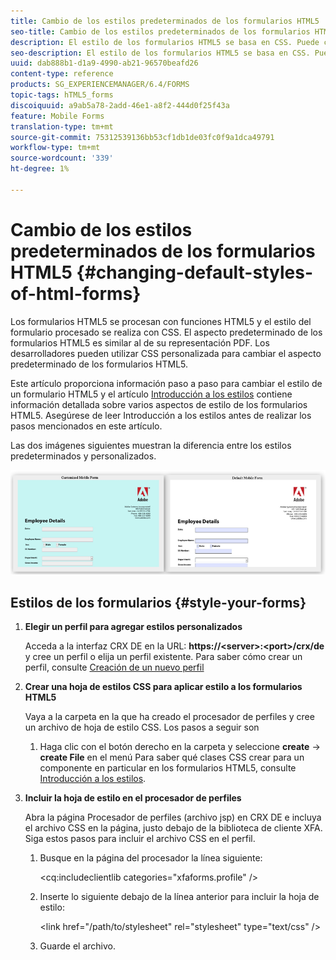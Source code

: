 ```yaml
---
title: Cambio de los estilos predeterminados de los formularios HTML5
seo-title: Cambio de los estilos predeterminados de los formularios HTML5
description: El estilo de los formularios HTML5 se basa en CSS. Puede cambiar los estilos predeterminados del formulario.
seo-description: El estilo de los formularios HTML5 se basa en CSS. Puede cambiar los estilos predeterminados del formulario.
uuid: dab888b1-d1a9-4990-ab21-96570beafd26
content-type: reference
products: SG_EXPERIENCEMANAGER/6.4/FORMS
topic-tags: hTML5_forms
discoiquuid: a9ab5a78-2add-46e1-a8f2-444d0f25f43a
feature: Mobile Forms
translation-type: tm+mt
source-git-commit: 75312539136bb53cf1db1de03fc0f9a1dca49791
workflow-type: tm+mt
source-wordcount: '339'
ht-degree: 1%

---
```



# Cambio de los estilos predeterminados de los formularios HTML5 {#changing-default-styles-of-html-forms}

Los formularios HTML5 se procesan con funciones HTML5 y el estilo del formulario procesado se realiza con CSS. El aspecto predeterminado de los formularios HTML5 es similar al de su representación PDF. Los desarrolladores pueden utilizar CSS personalizada para cambiar el aspecto predeterminado de los formularios HTML5.

Este artículo proporciona información paso a paso para cambiar el estilo de un formulario HTML5 y el artículo [Introducción a los estilos](/help/forms/using/css-styles.md) contiene información detallada sobre varios aspectos de estilo de los formularios HTML5. Asegúrese de leer Introducción a los estilos antes de realizar los pasos mencionados en este artículo.

Las dos imágenes siguientes muestran la diferencia entre los estilos predeterminados y personalizados.

![picture-002-small](assets/pictures-002-small.png)

## Estilos de los formularios {#style-your-forms}

1. **Elegir un perfil para agregar estilos personalizados**

   Acceda a la interfaz CRX DE en la URL: **https://&lt;server>:&lt;port>/crx/de** y cree un perfil o elija un perfil existente. Para saber cómo crear un perfil, consulte [Creación de un nuevo perfil](/help/forms/using/custom-profile.md)

1. **Crear una hoja de estilos CSS para aplicar estilo a los formularios HTML5**

   Vaya a la carpeta en la que ha creado el procesador de perfiles y cree un archivo de hoja de estilo CSS. Los pasos a seguir son

   1. Haga clic con el botón derecho en la carpeta y seleccione **create** -> **create File** en el menú
   Para saber qué clases CSS crear para un componente en particular en los formularios HTML5, consulte [Introducción a los estilos](/help/forms/using/css-styles.md).

1. **Incluir la hoja de estilo en el procesador de perfiles**

   Abra la página Procesador de perfiles (archivo jsp) en CRX DE e incluya el archivo CSS en la página, justo debajo de la biblioteca de cliente XFA. Siga estos pasos para incluir el archivo CSS en el perfil.

   1. Busque en la página del procesador la línea siguiente:

      &lt;cq:includeclientlib categories=&quot;xfaforms.profile&quot; />

   1. Inserte lo siguiente debajo de la línea anterior para incluir la hoja de estilo:

      &lt;link href=&quot;/path/to/stylesheet&quot; rel=&quot;stylesheet&quot; type=&quot;text/css&quot; />

   1. Guarde el archivo.

